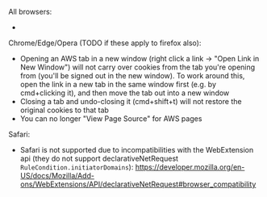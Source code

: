 All browsers:

-

Chrome/Edge/Opera (TODO if these apply to firefox also):

- Opening an AWS tab in a new window (right click a link -> "Open Link in New Window") will not carry over cookies from the tab you're opening from (you'll be signed out in the new window). To work around this, open the link in a new tab in the same window first (e.g. by cmd+clicking it), and then move the tab out into a new window
- Closing a tab and undo-closing it (cmd+shift+t) will not restore the original cookies to that tab
- You can no longer "View Page Source" for AWS pages

Safari:

- Safari is not supported due to incompatibilities with the WebExtension api (they do not support declarativeNetRequest `RuleCondition.initiatorDomains`): https://developer.mozilla.org/en-US/docs/Mozilla/Add-ons/WebExtensions/API/declarativeNetRequest#browser_compatibility
